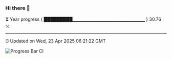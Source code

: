 ### Hi there 👋

⏳ Year progress { █████████▁▁▁▁▁▁▁▁▁▁▁▁▁▁▁▁▁▁▁▁▁ } 30.76 %

---

⏰ Updated on Wed, 23 Apr 2025 06:21:22 GMT

![Progress Bar CI](https://github.com/liununu/liununu/workflows/Progress%20Bar%20CI/badge.svg)

